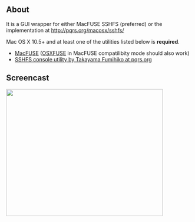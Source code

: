 ## About ##

It is a GUI wrapper for either MacFUSE SSHFS (preferred) or the implementation at http://pqrs.org/macosx/sshfs/

Mac OS X 10.5+ and at least one of the utilities listed below is **required**.

  * [MacFUSE](http://code.google.com/p/macfuse/) ([OSXFUSE](http://osxfuse.github.com) in MacFUSE compatilibity mode should also work)
  * [SSHFS console utility by Takayama Fumihiko at pqrs.org](http://pqrs.org/macosx/sshfs/index.html)

## Screencast ##

<a href='http://www.youtube.com/watch?feature=player_embedded&v=7pIDv1EiKtE' target='_blank'><img src='http://img.youtube.com/vi/7pIDv1EiKtE/0.jpg' width='425' height=344 /></a>